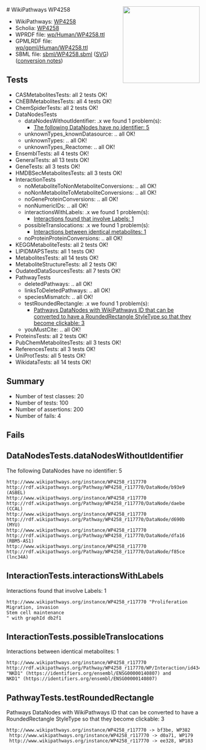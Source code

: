 <img style="float: right; width: 200px" src="../logo.png" />
# WikiPathways WP4258

* WikiPathways: [WP4258](https://identifiers.org/wikipathways:WP4258)
* Scholia: [WP4258](https://scholia.toolforge.org/wikipathways/WP4258)
* WPRDF file: [wp/Human/WP4258.ttl](../wp/Human/WP4258.ttl)
* GPMLRDF file: [wp/gpml/Human/WP4258.ttl](../wp/gpml/Human/WP4258.ttl)
* SBML file: [sbml/WP4258.sbml](../sbml/WP4258.sbml) ([SVG](../sbml/WP4258.svg)) ([conversion notes](../sbml/WP4258.txt))

## Tests
* CASMetabolitesTests: all 2 tests OK!
* ChEBIMetabolitesTests: all 4 tests OK!
* ChemSpiderTests: all 2 tests OK!
* DataNodesTests
    * dataNodesWithoutIdentifier: .x we found 1 problem(s):
        * [The following DataNodes have no identifier: 5](#d2d32fa4)
    * unknownTypes_knownDatasource: .. all OK!
    * unknownTypes: .. all OK!
    * unknownTypes_Reactome: .. all OK!
* EnsemblTests: all 4 tests OK!
* GeneralTests: all 13 tests OK!
* GeneTests: all 3 tests OK!
* HMDBSecMetabolitesTests: all 3 tests OK!
* InteractionTests
    * noMetaboliteToNonMetaboliteConversions: .. all OK!
    * noNonMetaboliteToMetaboliteConversions: .. all OK!
    * noGeneProteinConversions: .. all OK!
    * nonNumericIDs: .. all OK!
    * interactionsWithLabels: .x we found 1 problem(s):
        * [Interactions found that involve Labels: 1](#630d2678)
    * possibleTranslocations: .x we found 1 problem(s):
        * [Interactions between identical metabolites: 1](#d59038c4)
    * noProteinProteinConversions: .. all OK!
* KEGGMetaboliteTests: all 2 tests OK!
* LIPIDMAPSTests: all 1 tests OK!
* MetabolitesTests: all 14 tests OK!
* MetaboliteStructureTests: all 2 tests OK!
* OudatedDataSourcesTests: all 7 tests OK!
* PathwayTests
    * deletedPathways: .. all OK!
    * linksToDeletedPathways: .. all OK!
    * speciesMismatch: .. all OK!
    * testRoundedRectangle: .x we found 1 problem(s):
        * [Pathways DataNodes with WikiPathways ID that can be converted to have a RoundedRectangle StyleType so that they become clickable: 3](#9fbad3cd)
    * youMustCite: .. all OK!
* ProteinsTests: all 2 tests OK!
* PubChemMetabolitesTests: all 3 tests OK!
* ReferencesTests: all 3 tests OK!
* UniProtTests: all 5 tests OK!
* WikidataTests: all 14 tests OK!


## Summary

* Number of test classes: 20
* Number of tests: 100
* Number of assertions: 200
* Number of fails: 4

## Fails

<a name="d2d32fa4" />

## DataNodesTests.dataNodesWithoutIdentifier

The following DataNodes have no identifier: 5
```
http://www.wikipathways.org/instance/WP4258_r117770 http://rdf.wikipathways.org/Pathway/WP4258_r117770/DataNode/b93e9 (ASBEL)
http://www.wikipathways.org/instance/WP4258_r117770 http://rdf.wikipathways.org/Pathway/WP4258_r117770/DataNode/daebe (CCAL)
http://www.wikipathways.org/instance/WP4258_r117770 http://rdf.wikipathways.org/Pathway/WP4258_r117770/DataNode/d690b (MYU)
http://www.wikipathways.org/instance/WP4258_r117770 http://rdf.wikipathways.org/Pathway/WP4258_r117770/DataNode/dfa16 (RBM5-AS1)
http://www.wikipathways.org/instance/WP4258_r117770 http://rdf.wikipathways.org/Pathway/WP4258_r117770/DataNode/f85ce (lnc34A)
```

<a name="630d2678" />

## InteractionTests.interactionsWithLabels

Interactions found that involve Labels: 1
```
http://www.wikipathways.org/instance/WP4258_r117770 "Proliferation
Migration, invasion
Stem cell maintenance
" with graphId db2f1
```

<a name="d59038c4" />

## InteractionTests.possibleTranslocations

Interactions between identical metabolites: 1
```
http://www.wikipathways.org/instance/WP4258_r117770 http://rdf.wikipathways.org/Pathway/WP4258_r117770/WP/Interaction/id434361a7 "NKD1" (https://identifiers.org/ensembl/ENSG00000140807) and 
NKD1" (https://identifiers.org/ensembl/ENSG00000140807)
```

<a name="9fbad3cd" />

## PathwayTests.testRoundedRectangle

Pathways DataNodes with WikiPathways ID that can be converted to have a RoundedRectangle StyleType so that they become clickable: 3
```
http://www.wikipathways.org/instance/WP4258_r117770 -> bf3be, WP382
 http://www.wikipathways.org/instance/WP4258_r117770 -> d0a71, WP179
 http://www.wikipathways.org/instance/WP4258_r117770 -> ee328, WP183
 ```

